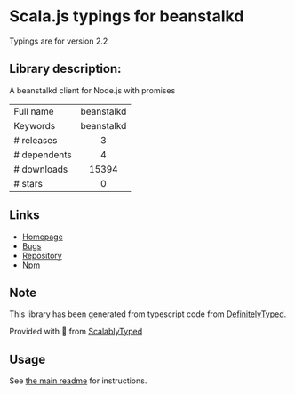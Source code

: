 
# Scala.js typings for beanstalkd

Typings are for version 2.2

## Library description:
A beanstalkd client for Node.js with promises

|                    |                 |
| ------------------ | :-------------: |
| Full name          | beanstalkd |
| Keywords           | beanstalkd |
| # releases         | 3 |
| # dependents       | 4 |
| # downloads        | 15394 |
| # stars            | 0 |

## Links
- [Homepage](https://github.com/burstable/node-beanstalkd-client#readme)
- [Bugs](https://github.com/burstable/node-beanstalkd-client/issues)
- [Repository](https://github.com/burstable/node-beanstalkd-client)
- [Npm](https://www.npmjs.com/package/beanstalkd)
    


## Note
This library has been generated from typescript code from [DefinitelyTyped](https://definitelytyped.org).

Provided with :purple_heart: from [ScalablyTyped](https://github.com/oyvindberg/ScalablyTyped)

## Usage
See [the main readme](../../readme.md) for instructions.


